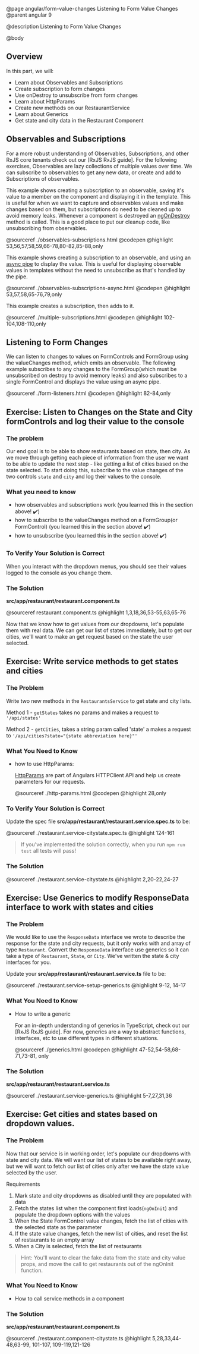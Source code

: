 @page angular/form-value-changes Listening to Form Value Changes
@parent angular 9

@description Listening to Form Value Changes

@body

## Overview

In this part, we will:

- Learn about Observables and Subscriptions
- Create subscription to form changes
- Use onDestroy to unsubscribe from form changes
- Learn about HttpParams
- Create new methods on our RestaurantService
- Learn about Generics
- Get state and city data in the Restaurant Component

## Observables and Subscriptions

For a more robust understanding of Observables, Subscriptions, and other RxJS core tenants check out our [RxJS RxJS guide]. For the following exercises, Observables are lazy collections of multiple values over time. We can subscribe to observables to get any new data, or create and add to Subscriptions of observables.

This example shows creating a subscription to an observable, saving it's value to a member on the component and displaying it in the template. This is useful for when we want to capture and observables values and make changes based on them, but subscriptions do need to be cleaned up to avoid memory leaks. Whenever a component is destroyed an <a href="https://angular.io/api/core/OnDestroy" target="_blank">ngOnDestroy</a> method is called. This is a good place to put our cleanup code, like unsubscribing from observables.

@sourceref ./observables-subscriptions.html
@codepen
@highlight 53,56,57,58,59,66-78,80-82,85-88,only

This example shows creating a subscription to an observable, and using an <a href="https://angular.io/api/common/AsyncPipe" target="_blank">async pipe</a> to display the value. This is useful for displaying observable values in templates without the need to unsubscribe as that's handled by the pipe. 

@sourceref ./observables-subscriptions-async.html
@codepen
@highlight 53,57,58,65-76,79,only

This example creates a subscription, then adds to it.

@sourceref ./multiple-subscriptions.html
@codepen
@highlight 102-104,108-110,only

## Listening to Form Changes

We can listen to changes to values on FormControls and FormGroup using the valueChanges method, which emits an observable. The following example subscribes to any changes to the FormGroup(which must be unsubscribed on destroy to avoid memory leaks) and also subscribes to a single FormControl and displays the value using an async pipe.

@sourceref ./form-listeners.html
@codepen
@highlight 82-84,only

## Exercise: Listen to Changes on the State and City formControls and log their value to the console

### The problem

Our end goal is to be able to show restaurants based on state, then city. As we move through getting each piece of information from the user we want to be able to update the next step - like getting a list of cities based on the state selected. To start doing this, subscribe to the value changes of the two controls `state` and `city` and log their values to the console.

### What you need to know

- how observables and subscriptions work (you learned this in the section above! ✔️)
- how to subscribe to the valueChanges method on a FormGroup(or FormControl) (you learned this in the section above! ✔️)
- how to unsubscribe (you learned this in the section above! ✔️)

### To Verify Your Solution is Correct

When you interact with the dropdown menus, you should see their values logged to the console as you change them.

### The Solution

__src/app/restaurant/restaurant.component.ts__

@sourceref restaurant.component.ts
@highlight 1,3,18,36,53-55,63,65-76

Now that we know how to get values from our dropdowns, let's populate them with real data. We can get our list of states immediately, but to get our cities, we'll want to make an get request based on the state the user selected.

## Exercise: Write service methods to get states and cities

### The Problem

Write two new methods in the `RestaurantsService` to get state and city lists.

Method 1 - `getStates` takes no params and makes a request to `'/api/states'`

Method 2 - `getCities`, takes a string param called 'state' a makes a request to `'/api/cities?state="{state abbreviation here}"'`

### What You Need to Know

- how to use HttpParams:

  <a href="https://angular.io/api/common/http/HttpParams" target="_blank">HttpParams</a> are part of Angulars HTTPClient API and help us create parameters for our requests.

  @sourceref ./http-params.html
  @codepen
  @highlight 28,only

### To Verify Your Solution is Correct

Update the spec file  __src/app/restaurant/restaurant.service.spec.ts__ to be:

@sourceref ./restaurant.service-citystate.spec.ts
@highlight 124-161

> If you've implemented the solution correctly, when you run `npm run test` all tests will pass!

### The Solution

@sourceref ./restaurant.service-citystate.ts
@highlight 2,20-22,24-27

## Exercise: Use Generics to modify ResponseData interface to work with states and cities

### The Problem

We would like to use the `ResponseData` interface we wrote to describe the response for the state and city requests, but it only works with and array of type `Restaurant`. Convert the `ResponseData` interface use generics so it can take a type of `Restaurant`, `State`, or `City`. We've written the state & city interfaces for you.

Update your __src/app/restaurant/restaurant.service.ts__ file to be:

@sourceref ./restaurant.service-setup-generics.ts
@highlight 9-12, 14-17

### What You Need to Know

- How to write a generic

  For an in-depth understanding of generics in TypeScript, check out our [RxJS RxJS guide]. For now, generics are a way to abstract functions, interfaces, etc to use different types in different situations.

  @sourceref ./generics.html
  @codepen
  @highlight 47-52,54-58,68-71,73-81, only

### The Solution

__src/app/restaurant/restaurant.service.ts__

@sourceref ./restaurant.service-generics.ts
@highlight 5-7,27,31,36

## Exercise: Get cities and states based on dropdown values.

### The Problem

Now that our service is in working order, let's populate our dropdowns with state and city data. We will want our list of states to be available right away, but we will want to fetch our list of cities only after we have the state value selected by the user.

Requirements

1. Mark state and city dropdowns as disabled until they are populated with data
2. Fetch the states list when the component first loads(`ngOnInit`) and populate the dropdown options with the values
3. When the State FormControl value changes, fetch the list of cities with the selected state as the parameter
4. If the state value changes, fetch the new list of cities, and reset the list of restaurants to an empty array
5. When a City is selected, fetch the list of restaurants

> Hint: You'll want to clear the fake data from the state and city value props, and move the call to get restaurants out of the ngOnInit function.

### What You Need to Know
 
- How to call service methods in a component

### The Solution

__src/app/restaurant/restaurant.component.ts__

@sourceref ./restaurant.component-citystate.ts
@highlight 5,28,33,44-48,63-99, 101-107, 109-119,121-126